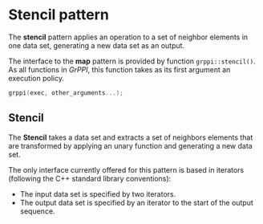 # Stencil pattern

The **stencil** pattern applies an operation to a set of neighbor elements in one data set, generating a new data set as an output.

The interface to the **map** pattern is provided by function `grppi::stencil()`. As all functions in *GrPPI*, this function takes as its first argument an execution policy.

~~~c++
grppi(exec, other_arguments...);
~~~

## Stencil

The **Stencil** takes a data set and extracts a set of neighbors elements that are transformed by applying an unary function and generating a new data set.

The only interface currently offered for this pattern is based in iterators (following the C++ standard library conventions):

  * The input data set is specified by two iterators.
  * The output data set is specified by an iterator to the start of the output sequence.

